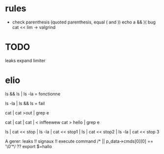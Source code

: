 # rules
- check parenthesis (quoted parenthesis, equal ( and ))
echo a && )(
bug cat << lim -> valgrind


# TODO
leaks expand limiter

# elio
ls && ls | ls -la = fonctionne

ls -la | ls && ls = fail

cat | cat >out | grep e

cat | cat | cat | < inffeewew cat > hello | grep e


ls | cat << stop | ls -la | cat << stop1 | ls | cat << stop2 | ls -la | cat << stop 3


A gerer:
leaks !!
signaux !!
execute command /* || p_data->cmds[0][0] == '\0'*/ ??
export $=hallo